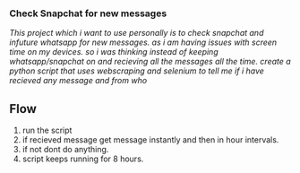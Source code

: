 ### Check Snapchat for new messages

*This project which i want to use personally is to check snapchat and infuture whatsapp for new messages. as i am having issues with screen time on my devices. so i was thinking instead of keeping whatsapp/snapchat on and recieving all the messages all the time. create a python script that uses webscraping and selenium to tell me if i have recieved any message and from who*

## Flow 

1. run the script
2. if recieved message get message instantly and then in hour intervals. 
3. if not dont do anything.
4. script keeps running for 8 hours. 

